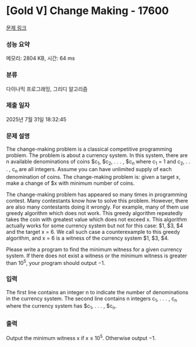 # [Gold V] Change Making - 17600 

[문제 링크](https://www.acmicpc.net/problem/17600) 

### 성능 요약

메모리: 2804 KB, 시간: 64 ms

### 분류

다이나믹 프로그래밍, 그리디 알고리즘

### 제출 일자

2025년 7월 31일 18:32:45

### 문제 설명

<p>The change-making problem is a classical competitive programming problem. The problem is about a currency system. In this system, there are n available denominations of coins <span>$</span>c<sub>1</sub>, <span>$</span>c<sub>2</sub>, . . . , <span>$</span>c<sub>n</sub> where c<sub>1</sub> = 1 and c<sub>2</sub>, . . . , c<sub>n</sub> are all integers. Assume you can have unlimited supply of each denomination of coins. The change-making problem is: given a target x, make a change of <span>$</span>x with minimum number of coins.</p>

<p>The change-making problem has appeared so many times in programming contest. Many contestants know how to solve this problem. However, there are also many contestants doing it wrongly. For example, many of them use greedy algorithm which does not work. This greedy algorithm repeatedly takes the coin with greatest value which does not exceed x. This algorithm actually works for some currency system but not for this case: <span>$</span>1, <span>$</span>3, <span>$</span>4 and the target x = 6. We call such case a counterexample to this greedy algorithm, and x = 6 is a witness of the currency system <span>$</span>1, <span>$</span>3, <span>$</span>4.</p>

<p>Please write a program to find the minimum witness for a given currency system. If there does not exist a witness or the minimum witness is greater than 10<sup>5</sup>, your program should output −1.</p>

### 입력 

 <p>The first line contains an integer n to indicate the number of denominations in the currency system. The second line contains n integers c<sub>1</sub>, . . . , c<sub>n</sub> where the currency system has <span>$</span>c<sub>1</sub>, . . . , <span>$</span>c<sub>n</sub>.</p>

### 출력 

 <p>Output the minimum witness x if x ≤ 10<sup>5</sup>. Otherwise output −1.</p>

